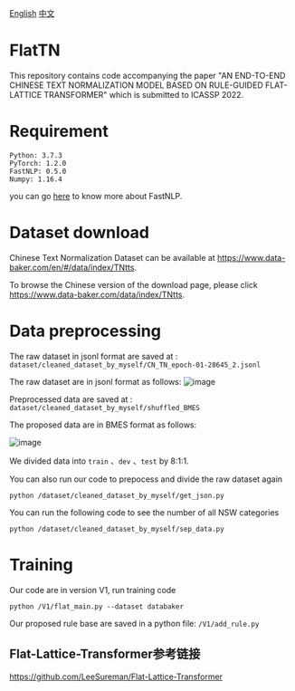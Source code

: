 [English](#Requirement)
[中文](#运行环境)

# FlatTN
This repository contains code accompanying the paper "AN END-TO-END CHINESE TEXT NORMALIZATION MODEL BASED ON RULE-GUIDED FLAT-LATTICE TRANSFORMER" which is submitted to ICASSP 2022.
# Requirement

```
Python: 3.7.3
PyTorch: 1.2.0
FastNLP: 0.5.0
Numpy: 1.16.4
```
you can go [here](https://fastnlp.readthedocs.io/zh/latest/) to know more about FastNLP.

# Dataset download
Chinese Text Normalization Dataset can be available at https://www.data-baker.com/en/#/data/index/TNtts.

To browse the Chinese version of the download page, please click https://www.data-baker.com/data/index/TNtts.

# Data preprocessing

The raw dataset in jsonl format are saved at : 
`dataset/cleaned_dataset_by_myself/CN_TN_epoch-01-28645_2.jsonl`

The raw dataset are in jsonl format as follows:
![image](https://user-images.githubusercontent.com/38463365/148810299-0dc3acb9-545a-480f-b795-65e034fae29d.png)

Preprocessed data are saved at : 
`dataset/cleaned_dataset_by_myself/shuffled_BMES`

The proposed data are in BMES format as follows:

  ![image](https://user-images.githubusercontent.com/38463365/148811758-49f739b5-7e46-4870-b50c-5cdf7e5d0e3d.png)

We divided data into `train` 、`dev` 、`test` by 8:1:1.

You can also run our code to prepocess and divide the raw dataset again
```
python /dataset/cleaned_dataset_by_myself/get_json.py
```

You can run the following code to see the number of all NSW categories 
```
python /dataset/cleaned_dataset_by_myself/sep_data.py
```


# Training
Our code are in version V1, run training code
```
python /V1/flat_main.py --dataset databaker
```
Our proposed rule base are saved in a python file: 
`/V1/add_rule.py`

## Flat-Lattice-Transformer参考链接

https://github.com/LeeSureman/Flat-Lattice-Transformer







